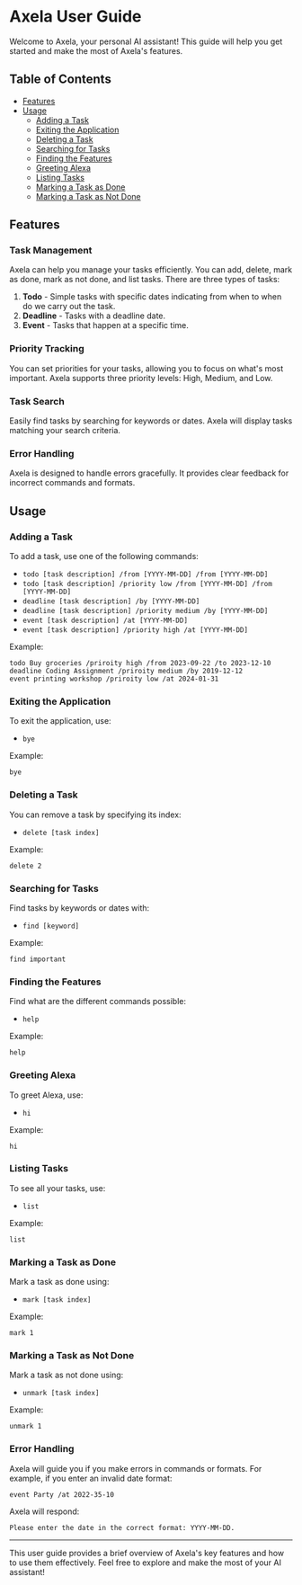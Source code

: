 # Axela User Guide

Welcome to Axela, your personal AI assistant! This guide will help you get started and make the most of Axela's
features.

## Table of Contents
- [Features](#features)
- [Usage](#usage)
    - [Adding a Task](#adding-a-task)
    - [Exiting the Application](#exiting-the-application)
    - [Deleting a Task](#deleting-a-task)
    - [Searching for Tasks](#searching-for-tasks)
    - [Finding the Features](#finding-the-features)
    - [Greeting Alexa](#greeting-alexa)
    - [Listing Tasks](#listing-tasks)
    - [Marking a Task as Done](#marking-a-task-as-done)
    - [Marking a Task as Not Done](#marking-a-task-as-not-done)
  
## Features

### Task Management

Axela can help you manage your tasks efficiently. You can add, delete, mark as done, mark as not done, and list
tasks. There are three types of tasks:

1. **Todo** - Simple tasks with specific dates indicating from when to when do we carry out the task.
2. **Deadline** - Tasks with a deadline date.
3. **Event** - Tasks that happen at a specific time.

### Priority Tracking

You can set priorities for your tasks, allowing you to focus on what's most important. Axela supports three priority
levels: High, Medium, and Low.

### Task Search

Easily find tasks by searching for keywords or dates. Axela will display tasks matching your search criteria.

### Error Handling

Axela is designed to handle errors gracefully. It provides clear feedback for incorrect commands and formats.

## Usage

### Adding a Task

To add a task, use one of the following commands:

- `todo [task description] /from [YYYY-MM-DD] /from [YYYY-MM-DD]`
- `todo [task description] /priority low /from [YYYY-MM-DD] /from [YYYY-MM-DD]`
- `deadline [task description] /by [YYYY-MM-DD]`
- `deadline [task description] /priority medium /by [YYYY-MM-DD]`
- `event [task description] /at [YYYY-MM-DD]`
- `event [task description] /priority high /at [YYYY-MM-DD]`

Example:
```
todo Buy groceries /priroity high /from 2023-09-22 /to 2023-12-10
deadline Coding Assignment /priroity medium /by 2019-12-12
event printing workshop /priroity low /at 2024-01-31
```

### Exiting the Application

To exit the application, use:

- `bye`

Example:
```
bye
```

### Deleting a Task

You can remove a task by specifying its index:

- `delete [task index]`

Example:
```
delete 2
```

### Searching for Tasks

Find tasks by keywords or dates with:

- `find [keyword]`

Example:
```
find important
```

### Finding the Features

Find what are the different commands possible:

- `help`

Example:
```
help
```

### Greeting Alexa

To greet Alexa, use:

- `hi`

Example:
```
hi
```

### Listing Tasks

To see all your tasks, use:

- `list`

Example:
```
list
```

### Marking a Task as Done

Mark a task as done using:

- `mark [task index]`

Example:
```
mark 1
```

### Marking a Task as Not Done

Mark a task as not done using:

- `unmark [task index]`

Example:
```
unmark 1
```

### Error Handling

Axela will guide you if you make errors in commands or formats. For example, if you enter an invalid date format:

```
event Party /at 2022-35-10
```

Axela will respond:

```
Please enter the date in the correct format: YYYY-MM-DD.
```

---

This user guide provides a brief overview of Axela's key features and how to use them effectively. Feel free to explore
and make the most of your AI assistant!